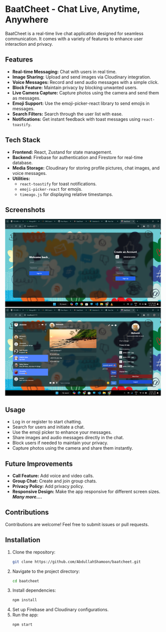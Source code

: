 # BaatCheet - Chat Live, Anytime, Anywhere

BaatCheet is a real-time live chat application designed for seamless communication. It comes with a variety of features to enhance user interaction and privacy.

## Features

- **Real-time Messaging:** Chat with users in real time.
- **Image Sharing:** Upload and send images via Cloudinary integration.
- **Voice Messages:** Record and send audio messages with a simple click.
- **Block Feature:** Maintain privacy by blocking unwanted users.
- **Live Camera Capture:** Capture photos using the camera and send them as messages.
- **Emoji Support:** Use the emoji-picker-react library to send emojis in messages.
- **Search Filters:** Search through the user list with ease.
- **Notifications:** Get instant feedback with toast messages using `react-toastify`.

## Tech Stack

- **Frontend:** React, Zustand for state management.
- **Backend:** Firebase for authentication and Firestore for real-time database.
- **Media Storage:** Cloudinary for storing profile pictures, chat images, and voice messages.
- **Utilities:**
  - `react-toastify` for toast notifications.
  - `emoji-picker-react` for emojis.
  - `timeago.js` for displaying relative timestamps.

## Screenshots

![Login Page](/public/Screenshots/1.png)
![Main Page](/public/Screenshots/2.png)

## Usage

- Log in or register to start chatting.
- Search for users and initiate a chat.
- Use the emoji picker to enhance your messages.
- Share images and audio messages directly in the chat.
- Block users if needed to maintain your privacy.
- Capture photos using the camera and share them instantly.


## Future Improvements

- **Call Feature:** Add voice and video calls.
- **Group Chat:** Create and join group chats.
- **Privacy Policy:** Add privacy policy.
- **Responsive Design:** Make the app responsive for different screen sizes.\
***Many more....***

## Contributions

Contributions are welcome! Feel free to submit issues or pull requests.

## Installation

1. Clone the repository:
   ```bash
   git clone https://github.com/AbdullahShamoon/baatcheet.git
   ```
2. Navigate to the project directory:
   ```bash
   cd baatcheet
   ```
3. Install dependencies:
   ```bash
   npm install
   ```
4. Set up Firebase and Cloudinary configurations.
5. Run the app:
   ```bash
   npm start
   ```